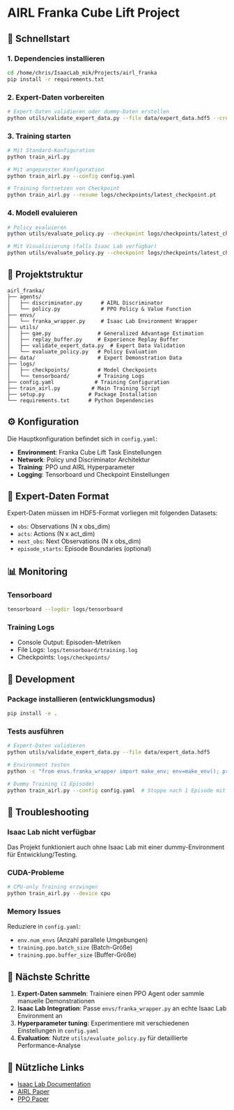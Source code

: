 # AIRL Franka Cube Lift Project

## 🚀 Schnellstart

### 1. Dependencies installieren
```bash
cd /home/chris/IsaacLab_mik/Projects/airl_franka
pip install -r requirements.txt
```

### 2. Expert-Daten vorbereiten
```bash
# Expert-Daten validieren oder dummy-Daten erstellen
python utils/validate_expert_data.py --file data/expert_data.hdf5 --create-dummy
```

### 3. Training starten
```bash
# Mit Standard-Konfiguration
python train_airl.py

# Mit angepasster Konfiguration
python train_airl.py --config config.yaml

# Training fortsetzen von Checkpoint
python train_airl.py --resume logs/checkpoints/latest_checkpoint.pt
```

### 4. Modell evaluieren
```bash
# Policy evaluieren
python utils/evaluate_policy.py --checkpoint logs/checkpoints/latest_checkpoint.pt --episodes 20 --plot

# Mit Visualisierung (falls Isaac Lab verfügbar)
python utils/evaluate_policy.py --checkpoint logs/checkpoints/latest_checkpoint.pt --render
```

## 📁 Projektstruktur

```
airl_franka/
├── agents/
│   ├── discriminator.py      # AIRL Discriminator
│   └── policy.py             # PPO Policy & Value Function
├── envs/
│   └── franka_wrapper.py     # Isaac Lab Environment Wrapper
├── utils/
│   ├── gae.py               # Generalized Advantage Estimation
│   ├── replay_buffer.py     # Experience Replay Buffer
│   ├── validate_expert_data.py  # Expert Data Validation
│   └── evaluate_policy.py   # Policy Evaluation
├── data/                    # Expert Demonstration Data
├── logs/
│   ├── checkpoints/         # Model Checkpoints
│   └── tensorboard/         # Training Logs
├── config.yaml             # Training Configuration
├── train_airl.py          # Main Training Script
├── setup.py              # Package Installation
└── requirements.txt      # Python Dependencies
```

## ⚙️ Konfiguration

Die Hauptkonfiguration befindet sich in `config.yaml`:

- **Environment**: Franka Cube Lift Task Einstellungen
- **Network**: Policy und Discriminator Architektur
- **Training**: PPO und AIRL Hyperparameter
- **Logging**: Tensorboard und Checkpoint Einstellungen

## 🎯 Expert-Daten Format

Expert-Daten müssen im HDF5-Format vorliegen mit folgenden Datasets:
- `obs`: Observations (N x obs_dim)
- `acts`: Actions (N x act_dim)  
- `next_obs`: Next Observations (N x obs_dim)
- `episode_starts`: Episode Boundaries (optional)

## 📊 Monitoring

### Tensorboard
```bash
tensorboard --logdir logs/tensorboard
```

### Training Logs
- Console Output: Episoden-Metriken
- File Logs: `logs/tensorboard/training.log`
- Checkpoints: `logs/checkpoints/`

## 🔧 Development

### Package installieren (entwicklungsmodus)
```bash
pip install -e .
```

### Tests ausführen
```bash
# Expert-Daten validieren
python utils/validate_expert_data.py --file data/expert_data.hdf5

# Environment testen
python -c "from envs.franka_wrapper import make_env; env=make_env(); print('Environment loaded successfully')"

# Dummy Training (1 Episode)
python train_airl.py --config config.yaml  # Stoppe nach 1 Episode mit Ctrl+C
```

## 🐛 Troubleshooting

### Isaac Lab nicht verfügbar
Das Projekt funktioniert auch ohne Isaac Lab mit einer dummy-Environment für Entwicklung/Testing.

### CUDA-Probleme
```bash
# CPU-only Training erzwingen
python train_airl.py --device cpu
```

### Memory Issues
Reduziere in `config.yaml`:
- `env.num_envs` (Anzahl parallele Umgebungen)
- `training.ppo.batch_size` (Batch-Größe)
- `training.ppo.buffer_size` (Buffer-Größe)

## 📝 Nächste Schritte

1. **Expert-Daten sammeln**: Trainiere einen PPO Agent oder sammle manuelle Demonstrationen
2. **Isaac Lab Integration**: Passe `envs/franka_wrapper.py` an echte Isaac Lab Environment an
3. **Hyperparameter tuning**: Experimentiere mit verschiedenen Einstellungen in `config.yaml`
4. **Evaluation**: Nutze `utils/evaluate_policy.py` für detaillierte Performance-Analyse

## 🔗 Nützliche Links

- [Isaac Lab Documentation](https://isaac-sim.github.io/IsaacLab/)
- [AIRL Paper](https://arxiv.org/abs/1710.11248)
- [PPO Paper](https://arxiv.org/abs/1707.06347)
